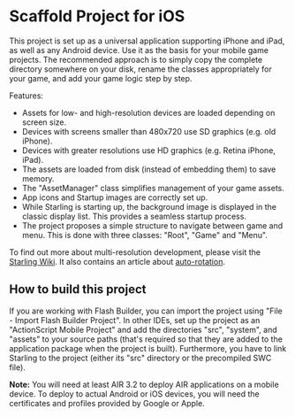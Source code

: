 Scaffold Project for iOS
========================

This project is set up as a universal application supporting iPhone and iPad, as well as any Android device. Use it as the basis for your mobile game projects. The recommended approach is to simply copy the complete directory somewhere on your disk, rename the classes appropriately for your game, and add your game logic step by step.

Features:

* Assets for low- and high-resolution devices are loaded depending on screen size.
* Devices with screens smaller than 480x720 use SD graphics (e.g. old iPhone).
* Devices with greater resolutions use HD graphics (e.g. Retina iPhone, iPad).
* The assets are loaded from disk (instead of embedding them) to save memory.
* The "AssetManager" class simplifies management of your game assets.
* App icons and Startup images are correctly set up.
* While Starling is starting up, the background image is displayed in the classic 
  display list. This provides a seamless startup process.
* The project proposes a simple structure to navigate between game and menu. This
  is done with three classes: "Root", "Game" and "Menu".

To find out more about multi-resolution development, please visit the [Starling Wiki][1]. 
It also contains an article about [auto-rotation][2].

[1]: http://wiki.starling-framework.org/manual/multi-resolution_development
[2]: http://wiki.starling-framework.org/manual/auto-rotation

## How to build this project ##

If you are working with Flash Builder, you can import the project using "File - Import Flash Builder Project". In other IDEs, set up the project as an "ActionScript Mobile Project" and add the directories "src", "system", and "assets" to your source paths (that's required so that they are added to the application package when the project is built). Furthermore, you have to link Starling to the project (either its "src" directory or the precompiled SWC file).

**Note:** You will need at least AIR 3.2 to deploy AIR applications on a mobile device. To deploy to actual Android or iOS devices, you will need the certificates and profiles provided by Google or Apple.
